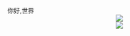 <html>
    <body>你好,世界</body>
    <div align="center"> <img src="https://github-readme-streak-stats.herokuapp.com/?user=jzab-nb" /> </div>
    <div align="center"> <img src="https://github-readme-activity-graph.vercel.app/graph?username=jzab-nb&theme=xcode" /> </div>
</html>